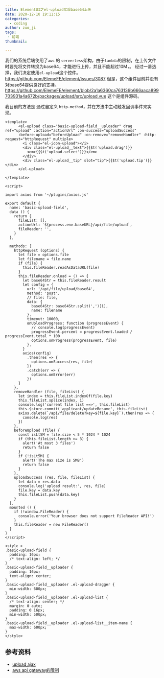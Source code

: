 ```yaml
---
title: ElementUI之el-upload实现base64上传
date: 2020-12-10 19:11:15
categories:
  - coding
author: zuo_ji
tags: 
 - 前端
thumbnail:

---
```

我们的系统后端使用了`aws` 的 `serverless`架构，由于`lambda`的限制，在上传文件时要先将文件转换为base64，才能进行上传，并且不能超过10M，。
经过一番选择，我们决定使用`el-upload`这个控件。
https://github.com/ElemeFE/element/issues/3087 
但是，这个组件目前并没有对base64提供良好的支持。
https://github.com/ElemeFE/element/blob/2a1a6360ca763139b666aaca899703931a4a672b/packages/upload/src/upload.vue
这个是组件源码。
<!-- more -->
我目前的方法是 通过自定义 `http-method`，并在方法中主动触发回调事件来实现。

```
<template>
      <el-upload class="basic-upload-field__uploader" drag ref="upload" :action="actionUrl" :on-success="uploadSuccess" 
      :before-upload="beforeUpload" :on-remove="removeHandler" :http-request="httpRequest" multiple>
        <i class="el-icon-upload"></i>
        <div class="el-upload__text">{{$t('upload.drag')}}
          <em>{{$t('upload.select')}}</em>
        </div>
        <div class="el-upload__tip" slot="tip">{{$t('upload.tip')}}</div>
      </el-upload>

</template>

<script>

import axios from '~/plugins/axios.js'

export default {
  name: 'basic-upload-field',
  data () {
    return {
      fileList: [],
      actionUrl: `${process.env.baseURL}/api/file/upload`,
      fileReader: '',
    }
  },

  methods: {
    httpRequest (options) {
      let file = options.file
      let filename = file.name
      if (file) {
        this.fileReader.readAsDataURL(file)
      }
      this.fileReader.onload = () => {
        let base64Str = this.fileReader.result
        let config = {
          url: '/api/file/upload/base64',
          method: 'post',
          // file: file,
          data: {
            base64Str: base64Str.split(',')[1],
            name: filename
          },
          timeout: 10000,
          onUploadProgress: function (progressEvent) {
            // console.log(progressEvent)
            progressEvent.percent = progressEvent.loaded / progressEvent.total * 100
            options.onProgress(progressEvent, file)
          },
        }
        axios(config)
          .then(res => {
            options.onSuccess(res, file)
          })
          .catch(err => {
            options.onError(err)
          })
      }
    },
    removeHandler (file, fileList) {
      let index = this.fileList.indexOf(file.key)
      this.fileList.splice(index, 1)
      console.log('current file list ==>', this.fileList)
      this.$store.commit('applicant/updateResume', this.fileList)
      axios.delete(`/api/file/delete?key=${file.key}`).then(res => {
        console.log(res)
      })
    },
    beforeUpload (file) {
      const isLt5M = file.size < 5 * 1024 * 1024
      if (this.fileList.length >= 3) {
        alert('At most 3 files')
        return false
      }
      if (!isLt5M) {
        alert('The max size is 5MB')
        return false
      }
    },
    uploadSuccess (res, file, fileList) {
      let data = res.data
      console.log('upload result:', res, file)
      file.key = data.key
      this.fileList.push(data.key)
    }
  },
  mounted () {
    if (!window.FileReader) {
      console.error('Your browser does not support FileReader API!')
    }
    this.fileReader = new FileReader()
  }
}
</script>

<style >
.basic-upload-field {
  padding: 16px;
  /* text-align: left; */
}
.basic-upload-field__uploader {
  padding: 16px;
  text-align: center;
}
.basic-upload-field__uploader .el-upload-dragger {
  min-width: 600px;
}
.basic-upload-field__uploader .el-upload-list {
  /* text-align: center; */
  margin: 0 auto;
  padding: 0 16px;
  min-width: 500px;
}
.basic-upload-field__uploader .el-upload-list__item-name {
  max-width: 600px;
}
</style>
```
## 参考资料
- [upload ajax](https://github.com/ElemeFE/element/blob/dev/packages/upload/src/ajax.js)
- [aws api gateway的限制](https://docs.aws.amazon.com/zh_cn/apigateway/latest/developerguide/limits.html)